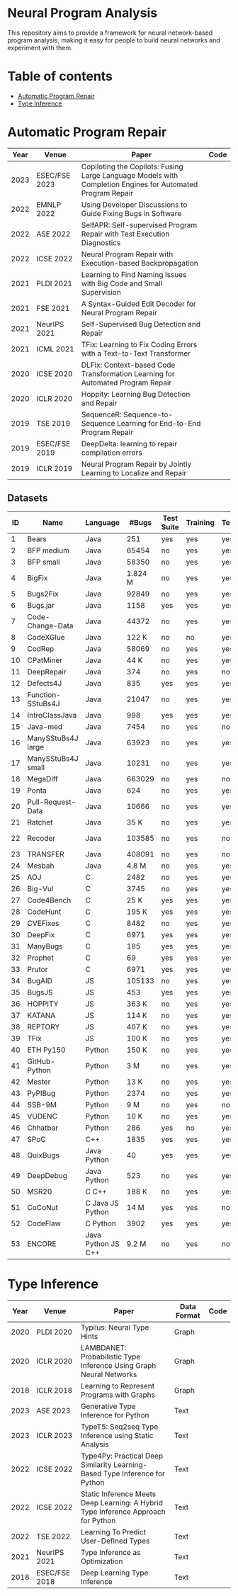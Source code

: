 # Neural Program Analysis

This repository aims to provide a framework for neural network-based program analysis, making it easy for people to build neural networks and experiment with them.

# Table of contents
- [Automatic Program Repair](#automatic-program-repair)
- [Type Inference](#type-inference)

# Automatic Program Repair
| Year | Venue        | Paper                                                        | Code                                                         |
| ---- | ------------ | ------------------------------------------------------------ | ------------------------------------------------------------ |
| 2023 | ESEC/FSE 2023 | Copiloting the Copilots: Fusing Large Language Models with Completion Engines for Automated Program Repair |               |
| 2022 | EMNLP 2022   | Using Developer Discussions to Guide Fixing Bugs in Software |                                                              |
| 2022 | ASE 2022     | SelfAPR: Self-supervised Program Repair with Test Execution Diagnostics |                                                   |
| 2022 | ICSE 2022    | Neural Program Repair with Execution-based Backpropagation   |                                                              |
| 2021 | PLDI 2021    | Learning to Find Naming Issues with Big Code and Small Supervision |                                                        |
| 2021 | FSE 2021     | A Syntax-Guided Edit Decoder for Neural Program Repair       |                                                              |
| 2021 | NeurIPS 2021 | Self-Supervised Bug Detection and Repair                     |                                                              |
| 2021 | ICML 2021    | TFix: Learning to Fix Coding Errors with a Text-to-Text Transformer |                                                       |
| 2020 | ICSE 2020    | DLFix: Context-based Code Transformation Learning for Automated Program Repair |                                            |
| 2020 | ICLR 2020    | Hoppity: Learning Bug Detection and Repair                   |                                                              |
| 2019 | TSE 2019     | SequenceR: Sequence-to-Sequence Learning for End-to-End Program Repair |                                                    |
| 2019 | ESEC/FSE 2019 | DeepDelta: learning to repair compilation errors            |                                                              |
| 2019 | ICLR 2019    | Neural Program Repair by Jointly Learning to Localize and Repair |                                                          |

## Datasets
| ID |     Name           |     Language    |    #Bugs    |  Test Suite  |  Training  |  Testing   |     Links      |       Others      |
| -- | ------------------ | --------------- | ----------- | ------------ | ---------- | ---------- | -------------- | ----------------- |
| 1  | Bears              | Java            | 251         | yes          | yes        | yes        | [Github](https://github.com/bears-bugs/bears-benchmark) |                   |
| 2  | BFP medium         | Java            | 65454       | no           | yes        | yes        | [Zenodo](https://zenodo.org/records/7478730) |                   |
| 3  | BFP small          | Java            | 58350       | no           | yes        | yes        | [Zenodo](https://zenodo.org/records/7478730) |                   |
| 4  | BigFix             | Java            | 1.824 M     | no           | yes        | yes        | [Github](https://github.com/OOPSLA-2019-BugDetection/OOPSLA-2019-BugDetection) |  |
| 5  | Bugs2Fix           | Java            | 92849       | no           | yes        | yes        |  |                   |
| 6  | Bugs.jar           | Java            | 1158        | yes          | yes        | yes        | [Github](https://github.com/bugs-dot-jar/bugs-dot-jar) |                   |
| 7  | Code-Change-Data   | Java            | 44372       | no           | yes        | yes        | [Google Drive](https://drive.google.com/file/d/1wSl_SN17tbATqlhNMO0O7sEkH9gqJ9Vr/edit) |                   |
| 8  | CodeXGlue          | Java            | 122 K       | no           | no         | yes        |                |                   |
| 9  | CodRep             | Java            | 58069       | no           | yes        | yes        | [Github](https://github.com/ASSERT-KTH/CodRep) |                   |
| 10 | CPatMiner          | Java            | 44 K        | no           | yes        | yes        |                |                   |
| 11 | DeepRepair         | Java            | 374         | no           | yes        | no         |                |                   |
| 12 | Defects4J          | Java            | 835         | yes          | yes        | yes        | [Github](https://github.com/rjust/defects4j) |                   |
| 13 | Function-SStuBs4J  | Java            | 21047       | no           | yes        | yes        | [Zenodo](https://zenodo.org/records/5353354) |                   |
| 14 | IntroClassJava     | Java            | 998         | yes          | yes        | yes        | [Github](https://github.com/Spirals-Team/IntroClassJava) |                   |
| 15 | Java-med           | Java            | 7454        | no           | yes        | no         | [AWS](https://s3.amazonaws.com/code2vec/data/java14m_data.tar.gz) |                   |
| 16 | ManySStuBs4J large | Java            | 63923       | no           | yes        | yes        | [Zenodo](https://zenodo.org/record/3653444) |                   |
| 17 | ManySStuBs4J small | Java            | 10231       | no           | yes        | yes        | [Zenodo](https://zenodo.org/record/3653444) |                   |
| 18 | MegaDiff           | Java            | 663029      | no           | yes        | no         | [Zenodo](https://zenodo.org/record/5013515) |                   |
| 19 | Ponta              | Java            | 624         | no           | yes        | yes        | [Github](https://github.com/SAP/project-kb/tree/main/MSR2019) |                   |
| 20 | Pull-Request-Data  | Java            | 10666       | no           | yes        | yes        | [Zenodo](https://zenodo.org/records/7482720) |                   |
| 21 | Ratchet            | Java            | 35 K        | no           | yes        | yes        | [Github](https://github.com/hideakihata/NMTbasedCorrectivePatchGenerationDataset) |                   |
| 22 | Recoder            | Java            | 103585      | no           | yes        | no         | [Google Drive](https://drive.google.com/drive/folders/1ECNX98qj9FMdRT2MXOUY6aQ6-sNT0b_a) |                   |
| 23 | TRANSFER           | Java            | 408091      | no           | yes        | no         | [MEGA](https://mega.nz/file/u0wQzRga#Q2BHCuRD2aW_61vshVbcxj-ObYh2cyGhqOAmAXNn-T0) |                   |
| 24 | Mesbah             | Java            | 4.8 M       | no           | yes        | yes        |                |                   |
| 25 | AOJ                | C               | 2482        | no           | yes        | yes        | [Others](http://developers.u-aizu.ac.jp/index) |                   |
| 26 | Big-Vul            | C               | 3745        | no           | yes        | yes        | [Github](https://github.com/ZeoVan/MSR_20_Code_Vulnerability_CSV_Dataset) |                   |
| 27 | Code4Bench         | C               | 25 K        | yes          | yes        | yes        | [Zenodo](https://zenodo.org/record/2582968)               |                   |
| 28 | CodeHunt           | C               | 195 K       | yes          | yes        | yes        |                |                   |
| 29 | CVEFixes           | C               | 8482        | no           | yes        | yes        | [Github](https://github.com/secureIT-project/CVEfixes) |                   |
| 30 | DeepFix            | C               | 6971        | yes          | yes        | yes        | [Github](https://github.com/C-Ritam98/DeepFix) |                   |
| 31 | ManyBugs           | C               | 185         | yes          | yes        | yes        | [Others](https://repairbenchmarks.cs.umass.edu/) |                   |
| 32 | Prophet            | C               | 69          | yes          | yes        | yes        | [Github](https://github.com/epicosy/prophet) |                   |
| 33 | Prutor             | C               | 6971        | yes          | yes        | yes        | [Others](https://www.cse.iitk.ac.in/users/karkare/prutor/) |                   |
| 34 | BugAID             | JS              | 105133      | no           | yes        | yes        | [Others](http://salt.ece.ubc.ca/software/bugaid/) |                   |
| 35 | BugsJS             | JS              | 453         | yes          | yes        | yes        | [Others](https://bugsjs.github.io/#nav-download) |                   |
| 36 | HOPPITY            | JS              | 363 K       | no           | yes        | yes        | [Github](https://github.com/AI-nstein/hoppity) |                   |
| 37 | KATANA             | JS              | 114 K       | no           | yes        | yes        | [Github](https://github.com/saltlab/Katana) |                   |
| 38 | REPTORY            | JS              | 407 K       | no           | yes        | yes        | [Github](https://github.com/annon-reptory/reptory)               |                   |
| 39 | TFix               | JS              | 100 K       | no           | yes        | yes        | [Github](https://github.com/eth-sri/TFixs) |                   |
| 40 | ETH Py150          | Python          | 150 K       | no           | yes        | yes        | [Others](https://www.sri.inf.ethz.ch/py150) |                   |
| 41 | GitHub-Python      | Python          | 3 M         | no           | yes        | yes        | [Github](https://github.com/michiyasunaga/bifi) |                   |
| 42 | Mester             | Python          | 13 K        | no           | yes        | yes        |  |                   |
| 43 | PyPIBug            | Python          | 2374        | no           | yes        | yes        | [Github](https://github.com/microsoft/neurips21-self-supervised-bug-detection-and-repair) |                   |
| 44 | SSB-9M             | Python          | 9 M         | no           | yes        | no         | [Zenodo](https://zenodo.org/records/5845439) |                   |
| 45 | VUDENC             | Python          | 10 K        | no           | yes        | yes        | [Zenodo](https://zenodo.org/record/3559203) |                   |
| 46 | Chhatbar           | Python          | 286         | yes          | no         | yes        | [Github](https://github.com/purushottamkar/macer) |                   |
| 47 | SPoC               | C++             | 1835        | yes          | yes        | yes        | [Others](https://sumith1896.github.io/spoc/) |                   |
| 48 | QuixBugs           | Java Python     | 40          | yes          | yes        | yes        | [Github](https://github.com/jkoppel/QuixBugs) |                   |
| 49 | DeepDebug          | Java Python     | 523         | no           | yes        | yes        |                |                   |
| 50 | MSR20              | C C++           | 188 K       | no           | yes        | yes        | [Zenodo](https://zenodo.org/records/6324846) |                   |
| 51 | CoCoNut            | C Java JS Python| 14 M        | yes          | yes        | no         | [Github](https://github.com/lin-tan/CoCoNut-Artifact) |                   |
| 52 | CodeFlaw           | C Python        | 3902        | yes          | yes        | yes        | [Others](https://codeflaws.github.io/) |                   |
| 53 | ENCORE             | Java Python JS C++| 9.2 M     | no           | yes        | no         |                |                   |



# Type Inference
| Year | Venue        | Paper                                                        | Data Format                     | Code                       |
| ---- | ------------ | ------------------------------------------------------------ | ------------------------------- | --------|
| 2020 | PLDI 2020    | Typilus: Neural Type Hints                                   | Graph                           |                            |
| 2020 | ICLR 2020    | LAMBDANET: Probabilistic Type Inference Using Graph Neural Networks | Graph                    |                            |
| 2018 | ICLR 2018    | Learning to Represent Programs with Graphs                   | Graph                           |                            |
| 2023 | ASE  2023    | Generative Type Inference for Python                         | Text                            |                            |
| 2023 | ICLR 2023    | TypeT5: Seq2seq Type Inference using Static Analysis         | Text                            |                            |
| 2022 | ICSE 2022    | Type4Py: Practical Deep Similarity Learning-Based Type Inference for Python | Text             |                            |
| 2022 | ICSE 2022    | Static Inference Meets Deep Learning: A Hybrid Type Inference Approach for Python | Text       |                            |
| 2022 | TSE  2022    | Learning To Predict User-Defined Types                       | Text                            |                            |
| 2021 | NeurIPS 2021 | Type Inference as Optimization                               | Text                            |                            |
| 2018 | ESEC/FSE 2018| Deep Learning Type Inference                                 | Text                            |                            |
